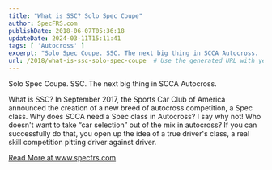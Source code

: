 ```yaml
---
title: "What is SSC? Solo Spec Coupe"
author: SpecFRS.com
publishDate: 2018-06-07T05:36:18
updateDate: 2024-03-11T15:11:41
tags: [ 'Autocross' ]
excerpt: "Solo Spec Coupe. SSC. The next big thing in SCCA Autocross.  What is SSC? In September 2017, the Sports Car Club of America announced the creation of a new breed of autocross competition, a Spec class. Why does SCCA need a Spec class in Autocross? I say why not! Who doesn't want to take &ldquo;car selection&rdquo; out of the mix in autocross? If you can successfully do that, you open up the idea of a true driver's class, a real skill competition pitting driver against driver. "
url: /2018/what-is-ssc-solo-spec-coupe  # Use the generated URL with year
---
```

<p>Solo Spec Coupe. SSC. The next big thing in SCCA Autocross.</p>  <p>What is SSC? In September 2017, the Sports Car Club of America announced the creation of a new breed of autocross competition, a Spec class. Why does SCCA need a Spec class in Autocross? I say why not! Who doesn't want to take &ldquo;car selection&rdquo; out of the mix in autocross? If you can successfully do that, you open up the idea of a true driver's class, a real skill competition pitting driver against driver.</p>  <a href="https://www.specfrs.com/what-is-ssc-solo-spec-coupe">Read More at www.specfrs.com</a>

